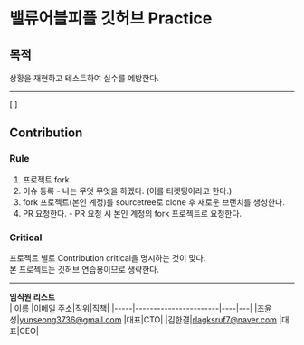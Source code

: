 # 밸류어블피플 깃허브 Practice

## 목적

상황을 재현하고 테스트하여 실수를 예방한다.

---

[ ]

## Contribution

### Rule

1. 프로젝트 fork
2. 이슈 등록 - 나는 무엇 무엇을 하겠다. (이를 티켓팅이라고 한다.)
3. fork 프로젝트(본인 계정)를 sourcetree로 clone 후 새로운 브랜치를 생성한다.
4. PR 요청한다. - PR 요청 시 본인 계정의 fork 프로젝트로 요청한다.

### Critical

프로젝트 별로 Contribution critical을 명시하는 것이 맞다.  
본 프로젝트는 깃허브 연습용이므로 생략한다.

---

**임직원 리스트**  
| 이름 |이메일 주소|직위|직책|
|-----|-----------------------|----|---|
|조윤성|yunseong3736@gmail.com |대표|CTO|
|김한결|rlagksruf7@naver.com |대표|CEO|
